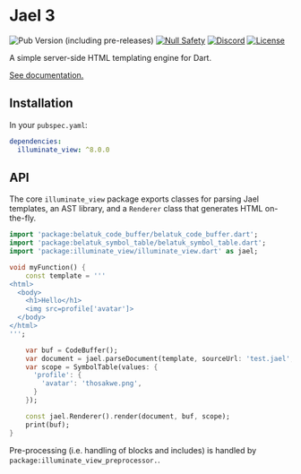 # Jael 3

![Pub Version (including pre-releases)](https://img.shields.io/pub/v/illuminate_view?include_prereleases)
[![Null Safety](https://img.shields.io/badge/null-safety-brightgreen)](https://dart.dev/null-safety)
[![Discord](https://img.shields.io/discord/1060322353214660698)](https://discord.gg/3X6bxTUdCM)
[![License](https://img.shields.io/github/license/dart-backend/angel)](https://github.com/dart-backend/angel/tree/master/packages/jael/jael/LICENSE)

A simple server-side HTML templating engine for Dart.

[See documentation.](https://angel3-docs.dukefirehawk.com/packages/front-end/jael)

## Installation

In your `pubspec.yaml`:

```yaml
dependencies:
  illuminate_view: ^8.0.0
```

## API

The core `illuminate_view` package exports classes for parsing Jael templates, an AST library, and a `Renderer` class that generates HTML on-the-fly.

```dart
import 'package:belatuk_code_buffer/belatuk_code_buffer.dart';
import 'package:belatuk_symbol_table/belatuk_symbol_table.dart';
import 'package:illuminate_view/illuminate_view.dart' as jael;

void myFunction() {
    const template = '''
<html>
  <body>
    <h1>Hello</h1>
    <img src=profile['avatar']>
  </body>
</html>
''';

    var buf = CodeBuffer();
    var document = jael.parseDocument(template, sourceUrl: 'test.jael', asDSX: false);
    var scope = SymbolTable(values: {
      'profile': {
        'avatar': 'thosakwe.png',
      }
    });

    const jael.Renderer().render(document, buf, scope);
    print(buf);
}
```

Pre-processing (i.e. handling of blocks and includes) is handled by `package:illuminate_view_preprocessor.`.
